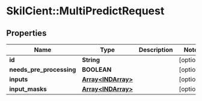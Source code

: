 # SkilCient::MultiPredictRequest

## Properties
Name | Type | Description | Notes
------------ | ------------- | ------------- | -------------
**id** | **String** |  | [optional] 
**needs_pre_processing** | **BOOLEAN** |  | [optional] 
**inputs** | [**Array&lt;INDArray&gt;**](INDArray.md) |  | [optional] 
**input_masks** | [**Array&lt;INDArray&gt;**](INDArray.md) |  | [optional] 


